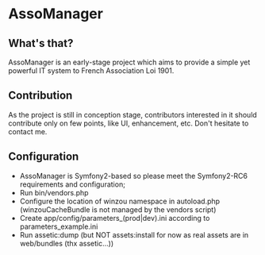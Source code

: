 AssoManager
============

What's that?
--------------
AssoManager is an early-stage project which aims to provide a simple yet powerful IT system to French Association Loi 1901.

Contribution
---------------------
As the project is still in conception stage, contributors interested in it should contribute only on few points, like UI, enhancement, etc. Don't hesitate to contact me.

Configuration
-------------
* AssoManager is Symfony2-based so please meet the Symfony2-RC6 requirements and configuration;
* Run bin/vendors.php
* Configure the location of winzou namespace in autoload.php (winzouCacheBundle is not managed by the vendors script)
* Create app/config/parameters_(prod|dev).ini according to parameters_example.ini
* Run assetic:dump (but NOT assets:install for now as real assets are in web/bundles (thx assetic...))